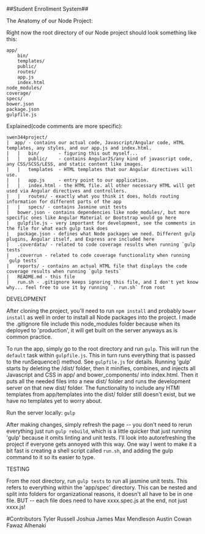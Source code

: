 ##Student Enrollment System##

The Anatomy of our Node Project:

Right now the root directory of our Node project should look something like this:

    app/
        bin/
        templates/
        public/
        routes/
        app.js
        index.html
    node_modules/
    coverage/
    specs/
    bower.json
    package.json
    gulpfile.js

Explained(code comments are more specific):

    swen344project/
    |  app/ - contains our actual code, Javascript/Angular code, HTML templates, any styles, and our app.js and index.html.
    |   |   bin/       - figuring this out myself...
    |   |   public/    - contains AngularJS/any kind of javascript code, any CSS/SCSS/LESS, and static content like images.
    |   |   templates  - HTML templates that our Angular directives will use.
    |   |   app.js     - entry point to our application.
    |   |   index.html - the HTML file. all other necessary HTML will get used via Angular directives and controllers.
    |   |   routes/ - exactly what you think it does, holds routing information for different parts of the app
    |   |   specs/ - contains Jasmine unit tests
    |   bower.json - contains dependencies like node_modules/, but more specific ones like Angular Material or Bootstrap would go here
    |   gulpfile.js - very important for development, see the comments in the file for what each gulp task does
    |   package.json - defines what Node packages we need. Different gulp plugins, Angular itself, and Express are included here
    |   .coverdata/ - related to code coverage results when running `gulp tests`
    |   .coverrun - related to code coverage functionality when running `gulp tests`
    |   reports/ - contains an actual HTML file that displays the code coverage results when running `gulp tests`
    |   README.md - this file
    |   run.sh - .gitignore keeps ignoring this file, and I don't yet know why... feel free to use it by running `. run.sh` from root

        
DEVELOPMENT

After cloning the project, you'll need to run `npm install` and probably `bower install` as well in order to install all Node packages into the project. I made the .gitignore file include this node_modules folder because when its deployed to 'production', it will get built on the server anyways as is common practice.

To run the app, simply go to the root directory and run `gulp`. This will run the `default` task within `gulpfile.js`. This in turn runs everything that is passed to the runSequence() method. See `gulpfile.js` for details. Running 'gulp' starts by deleting the /dist/ folder, then it minifies, combines, and injects all Javascript and CSS in app/ and bower_components/ into index.html. Then it puts all the needed files into a new dist/ folder and runs the development server on that new dist/ folder. The functionality to include any HTMl templates from app/templates into the dist/ folder still doesn't exist, but we have no templates yet to worry about.

Run the server locally: `gulp`

After making changes, simply refresh the page -- you don't need to rerun everything just run `gulp rebuild`, which is a little quicker that just running 'gulp' because it omits linting and unit tests. I'll look into autorefreshing the project if everyone gets annoyed with this way. One way I went to make it a bit fast is creating a shell script called `run.sh`, and adding the gulp command to it so its easier to type.


TESTING

From the root directory, run `gulp tests` to run all jasmine unit tests.  This refers to everything within the 'app/spec' directory. This can be nested and split into folders for organizational reasons, it doesn't all have to be in one file. BUT -- each file does need to have xxxx.spec.js at the end, not just xxxx.js!

#Contributors
Tyler Russell
Joshua James
Max Mendleson
Austin Cowan
Fawaz Alhenaki
